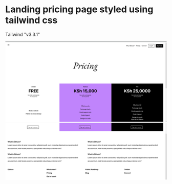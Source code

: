 # Landing pricing page styled using tailwind css

Tailwind "v3.3.1"

![alt text](https://github.com/Noahwekesa/Build-Pricing-page/blob/master/screenshots/first.png?raw=true)
![alt text](https://github.com/Noahwekesa/Build-Pricing-page/blob/master/screenshots/half.png?raw=true)
